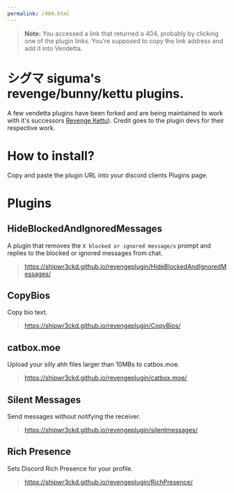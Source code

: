 ```yaml
---
permalink: /404.html
---
```

> **Note:** You accessed a link that returned a 404, probably by clicking one of the plugin links. You're supposed to copy the link address and add it into Vendetta.

# シグマ siguma's revenge/bunny/kettu plugins.
A few vendetta plugins have been forked and are being maintained to work with it's successors [Revenge](https://github.com/revenge-mod/revenge-bundle),[Kettu](https://github.com/C0C0B01/Kettu)). Credit goes to the plugin devs for their respective work.

# How to install?
Copy and paste the plugin URL into your discord clients Plugins page.

# Plugins 
## HideBlockedAndIgnoredMessages 
A plugin that removes the `X blocked or ignored message/s` prompt and replies to the blocked or ignored messages from chat.

> https://shipwr3ckd.github.io/revengeplugin/HideBlockedAndIgnoredMessages/

## CopyBios 
Copy bio text.

> https://shipwr3ckd.github.io/revengeplugin/CopyBios/

## catbox.moe
Upload your silly ahh files larger than 10MBs to catbox.moe.

> https://shipwr3ckd.github.io/revengeplugin/catbox.moe/

## Silent Messages 
Send messages without notifying the receiver.

> https://shipwr3ckd.github.io/revengeplugin/silentmessages/

## Rich Presence
Sets Discord Rich Presence for your profile. 
> https://shipwr3ckd.github.io/revengeplugin/RichPresence/